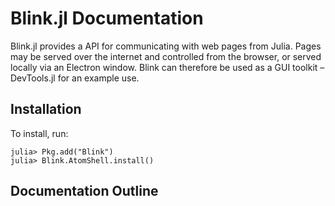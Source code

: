 # Blink.jl Documentation

Blink.jl provides a API for communicating with web pages from Julia. Pages may be served over the internet and controlled from the browser, or served locally via an Electron window. Blink can therefore be used as a GUI toolkit – DevTools.jl for an example use.

## Installation
To install, run:

```julia-repl
julia> Pkg.add("Blink")
julia> Blink.AtomShell.install()
```

## Documentation Outline

```@contents
```
